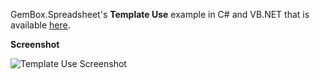 GemBox.Spreadsheet's **Template Use** example in C# and VB.NET that is available [here](https://www.gemboxsoftware.com/spreadsheet/examples/excel-template-use/403).

**Screenshot**

![Template Use Screenshot](https://www.gemboxsoftware.com/Spreadsheet/Examples/Content/CommonUses/TemplateUse/TemplateUse.png)